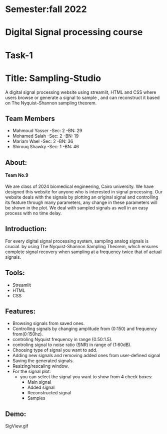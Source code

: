 #    Semester:fall 2022
#    Digital Signal processing course
#    Task-1

# Title: Sampling-Studio
A digital signal processing website using streamlit, HTML and CSS where users browse or generate a signal to sample , and can reconstruct it based on The Nyquist–Shannon sampling theorem.

## Team Members
  * Mahmoud Yasser  -Sec: 2   -BN:  29
  * Mohamed Salah   -Sec: 2   -BN:  19
  * Mariam Wael     -Sec: 2   -BN:  36
  * Shirouq Shawky  -Sec: 1   -BN:  46

## About:
 #### Team No.9
 We are class of 2024 biomedical engineering, Cairo university. We have designed this website for anyone who
 is interested in signal processing. Our website deals with the signals by plotting an original signal and controlling
 its feature through many parameters, any change in these parameters will be shown in the plot. We deal with sampled signals
 as well in an easy process with no time delay.
  
## Introduction:
For every digital signal processing system, sampling analog signals is crucial. by using The Nyquist-Shannon Sampling Theorem, which ensures complete signal recovery when sampling at a frequency twice that of actual signals.

## Tools:
  * Streamlit
  * HTML
  * CSS

## Features:
  * Browsing signals from saved ones.
  * Controlling signals by changing amplitude from (0:150) and frequency from(0:150hz).
  * controling Nyquist frequency in range (0.50:1.5).
  * controling signal to noise ratio (SNR) in range of (1:60dB).
  * Choosing type of signal you want to add.
  * Adding new signals and removing added ones from user-defined signal
  * Saving the generated signals.
  * Resizing/rescaling window.
  * For the signal plot:
    - you can select the signal you want to show from 4 check boxes:
      - Main signal
      - Added signal
      - Reconstructed signal
      - Samples


## Demo:
SigView.gif

 



